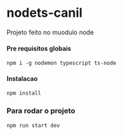 # nodets-canil

Projeto feito no muodulo node 

####  Pre requisitos globais 
`npm i -g nodemon typescript ts-node`

#### Instalacao 
`npm install`

### Para rodar o projeto 
`npm run start dev`